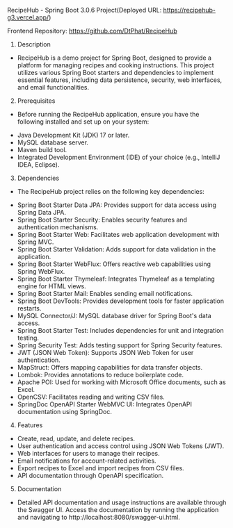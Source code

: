 RecipeHub - Spring Boot 3.0.6 Project(Deployed URL: https://recipehub-g3.vercel.app/)

Frontend Repository: https://github.com/DtPhat/RecipeHub

1. Description

- RecipeHub is a demo project for Spring Boot, designed to provide a platform for managing recipes and cooking instructions. This project utilizes various Spring Boot starters and dependencies to implement essential features, including data persistence, security, web interfaces, and email functionalities.

2. Prerequisites

* Before running the RecipeHub application, ensure you have the following installed and set up on your system:
- Java Development Kit (JDK) 17 or later.
- MySQL database server.
- Maven build tool.
- Integrated Development Environment (IDE) of your choice (e.g., IntelliJ IDEA, Eclipse).

3. Dependencies

* The RecipeHub project relies on the following key dependencies:
- Spring Boot Starter Data JPA: Provides support for data access using Spring Data JPA.
- Spring Boot Starter Security: Enables security features and authentication mechanisms.
- Spring Boot Starter Web: Facilitates web application development with Spring MVC.
- Spring Boot Starter Validation: Adds support for data validation in the application.
- Spring Boot Starter WebFlux: Offers reactive web capabilities using Spring WebFlux.
- Spring Boot Starter Thymeleaf: Integrates Thymeleaf as a templating engine for HTML views.
- Spring Boot Starter Mail: Enables sending email notifications.
- Spring Boot DevTools: Provides development tools for faster application restarts.
- MySQL Connector/J: MySQL database driver for Spring Boot's data access.
- Spring Boot Starter Test: Includes dependencies for unit and integration testing.
- Spring Security Test: Adds testing support for Spring Security features.
- JWT (JSON Web Token): Supports JSON Web Token for user authentication.
- MapStruct: Offers mapping capabilities for data transfer objects.
- Lombok: Provides annotations to reduce boilerplate code.
- Apache POI: Used for working with Microsoft Office documents, such as Excel.
- OpenCSV: Facilitates reading and writing CSV files.
- SpringDoc OpenAPI Starter WebMVC UI: Integrates OpenAPI documentation using SpringDoc.

4. Features
- Create, read, update, and delete recipes.
- User authentication and access control using JSON Web Tokens (JWT).
- Web interfaces for users to manage their recipes.
- Email notifications for account-related activities.
- Export recipes to Excel and import recipes from CSV files.
- API documentation through OpenAPI specification.

5. Documentation
- Detailed API documentation and usage instructions are available through the Swagger UI. Access the documentation by running the application and navigating to http://localhost:8080/swagger-ui.html.

